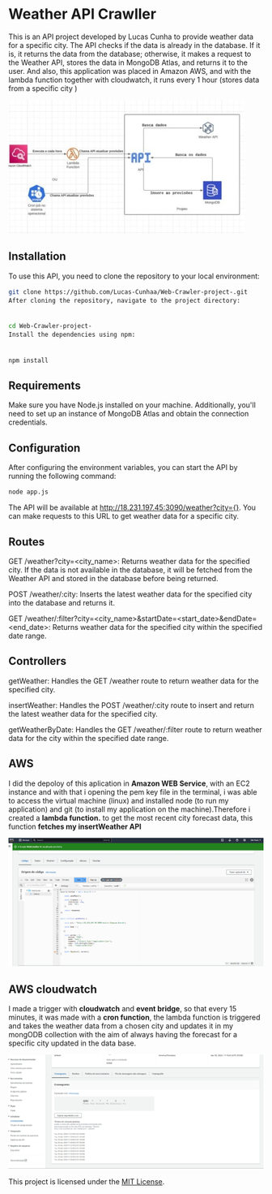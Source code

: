 # Weather API Crawller

This is an API project developed by Lucas Cunha to provide weather data for a specific city. The API checks if the data is already in the database. If it is, it returns the data from the database; otherwise, it makes a request to the Weather API, stores the data in MongoDB Atlas, and returns it to the user. And also, this application was placed in Amazon AWS, and with the lambda function together with cloudwatch, it runs every 1 hour (stores data from a specific city )

![Data flow](./flow.jpeg)

## Installation

To use this API, you need to clone the repository to your local environment:

```bash
git clone https://github.com/Lucas-Cunhaa/Web-Crawler-project-.git
After cloning the repository, navigate to the project directory:


cd Web-Crawler-project-
Install the dependencies using npm:


npm install
```
## Requirements

Make sure you have Node.js installed on your machine. Additionally, you'll need to set up an instance of MongoDB Atlas and obtain the connection credentials.

## Configuration

After configuring the environment variables, you can start the API by running the following command:

```bash
node app.js
```
The API will be available at http://18.231.197.45:3090/weather?city={}.
 You can make requests to this URL to get weather data for a specific city.

## Routes

GET /weather?city=<city_name>: Returns weather data for the specified city. If the data is not available in the database, it will be fetched from the Weather API and stored in the database before being returned.

POST /weather/:city: Inserts the latest weather data for the specified city into the database and returns it.

GET /weather/:filter?city=<city_name>&startDate=<start_date>&endDate=<end_date>: Returns weather data for the specified city within the specified date range.

## Controllers

getWeather: Handles the GET /weather route to return weather data for the specified city.

insertWeather: Handles the POST /weather/:city route to insert and return the latest weather data for the specified city.

getWeatherByDate: Handles the GET /weather/:filter route to return weather data for the city within the specified date range.

## AWS 
I did the depoloy of this aplication in **Amazon WEB Service**, with an EC2 instance and with that i opening the pem key file in the terminal, i was able to access the virtual machine (linux) and installed node (to run my application) and git (to install my application on the machine).Therefore i created a **lambda function.** to get the most recent city forecast data, this function **fetches my insertWeather API**

![My Lambdafunction](./lambdafunction.png)

## AWS cloudwatch
I made a trigger with **cloudwatch** and **event bridge**, so that every 15 minutes, it was made with a **cron function**, the lambda function is triggered and takes the weather data from a chosen city and updates it in my mongODB collection with the aim of always having the forecast for a specific city updated in the data base.

![Cron function](./bridge.png)


This project is licensed under the [MIT License](LICENSE).







